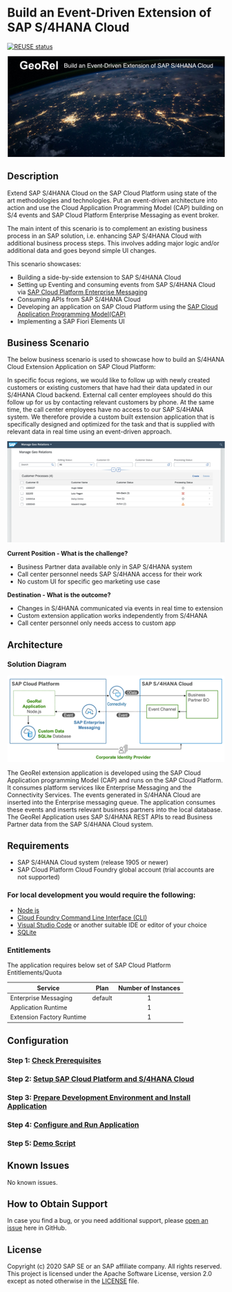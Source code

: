# Build an Event-Driven Extension of SAP S/4HANA Cloud
[![REUSE status](https://api.reuse.software/badge/github.com/SAP-samples/cloud-extension-s4hana-cloud-business-process)](https://api.reuse.software/info/github.com/SAP-samples/cloud-extension-s4hana-cloud-business-process)

![georel](./documentation/images/georel.jpg)

## Description

Extend SAP S/4HANA Cloud on the SAP Cloud Platform using state of the art methodologies and technologies. Put an event-driven architecture into action and use the Cloud Application Programming Model (CAP) building on S/4 events and SAP Cloud Platform Enterprise Messaging as event broker.

The main intent of this scenario is to complement an existing business process in an SAP solution, i.e. enhancing SAP S/4HANA Cloud with additional business process steps. This involves adding major logic and/or additional data and goes beyond simple UI changes. 

This scenario showcases:

- Building a side-by-side extension to SAP S/4HANA Cloud
- Setting up Eventing and consuming events from SAP S/4HANA Cloud via [SAP Cloud Platform Enterprise Messaging](https://help.sap.com/viewer/bf82e6b26456494cbdd197057c09979f/Cloud/en-US/df532e8735eb4322b00bfc7e42f84e8d.html)
- Consuming APIs from SAP S/4HANA Cloud 
- Developing an application on SAP Cloud Platform using the [SAP Cloud Application Programming Model(CAP)](https://cap.cloud.sap/docs/)
- Implementing a SAP Fiori Elements UI

## Business Scenario

The below business scenario is used to showcase how to build an S/4HANA Cloud Extension Application on SAP Cloud Platform:

In specific focus regions, we would like to follow up with newly created customers or existing customers that have had their data updated in our S/4HANA Cloud backend. External call center employees should do this follow up for us by contacting relevant customers by phone. At the same time, the call center employees have no access to our SAP S/4HANA system. We therefore provide a custom built extension application that is specifically designed and optimized for the task and that is supplied with relevant data in real time using an event-driven approach. 

![georel](./documentation/images/app.png)

**Current Position - What is the challenge?**

- Business Partner data available only in SAP S/4HANA system
- Call center personnel needs SAP S/4HANA access for their work
- No custom UI for specific geo marketing use case

**Destination - What is the outcome?**

- Changes in S/4HANA communicated via events in real time to extension
- Custom extension application works independently from S/4HANA
- Call center personnel only needs access to custom app

## Architecture

### Solution Diagram

![solution diagram](./documentation/images/solutiondiagram.png)

The GeoRel extension application is developed using the SAP Cloud Application programming Model (CAP) and runs on the SAP Cloud Platform. It consumes platform services like Enterprise Messaging and the Connectivity Services. The events generated in S/4HANA Cloud are inserted into the Enterprise messaging queue. The application consumes these events and inserts relevant business partners into the local database. The GeoRel Application uses SAP S/4HANA REST APIs to read Business Partner data from the SAP S/4HANA Cloud system. 

## Requirements
* SAP S/4HANA Cloud system (release 1905 or newer)
* SAP Cloud Platform Cloud Foundry global account (trial accounts are not supported)

### For local development you would require the following:
* [Node js](https://nodejs.org/en/download/)
* [Cloud Foundry Command Line Interface (CLI)](https://github.com/cloudfoundry/cli#downloads)
* [Visual Studio Code](https://code.visualstudio.com/download) or another suitable IDE or editor of your choice
* [SQLite ](https://sqlite.org/download.html)

### Entitlements

The application requires below set of SAP Cloud Platform Entitlements/Quota

| Service                           | Plan       | Number of Instances |
|-----------------------------------|------------|:-------------------:|
| Enterprise Messaging              | default    |          1          |
| Application Runtime               |            |          1          |
| Extension Factory Runtime         |            |          1          |

## Configuration

### Step 1: [Check Prerequisites](./documentation/mission/Prerequisites/README.md)

### Step 2: [Setup SAP Cloud Platform and S/4HANA Cloud](./documentation/mission/Setup%20Cloud%20Platform%20and%20S4HANA/README.md)

### Step 3: [Prepare Development Environment and Install Application](./documentation/mission/Development%20Environment%20and%20Application/README.md)

### Step 4: [Configure and Run Application](documentation/mission/Configure%20and%20Run%20Example%20Application/README.md)

### Step 5: [Demo Script](documentation/mission/Demo%20Script)

## Known Issues

No known issues.

## How to Obtain Support

In case you find a bug, or you need additional support, please [open an issue](https://github.com/SAP-samples/cloud-extension-s4hana-cloud-business-process/issues/new) here in GitHub.

## License
Copyright (c) 2020 SAP SE or an SAP affiliate company. All rights reserved. This project is licensed under the Apache Software License, version 2.0 except as noted otherwise in the [LICENSE](LICENSES/Apache-2.0.txt) file.
